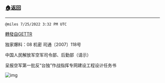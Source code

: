 ###  [:house:返回](README.md)
---


`@miles 7/25/2022 3:32 PM UTC`

[轉發自GETTR](https://gettr.com/post/p1jotid6444)

独家爆料：08 机密 司通〔2007〕118号

中国人民解放军空军司令部、后勤部（请示）

呈报空军第一批反“台独”作战指挥专网建设工程设计任务书

![img](https://media.gettr.com/group11/getter/2022/07/25/15/ff744cd2-5688-1230-e421-e3f609133ed4/out.jpg)
